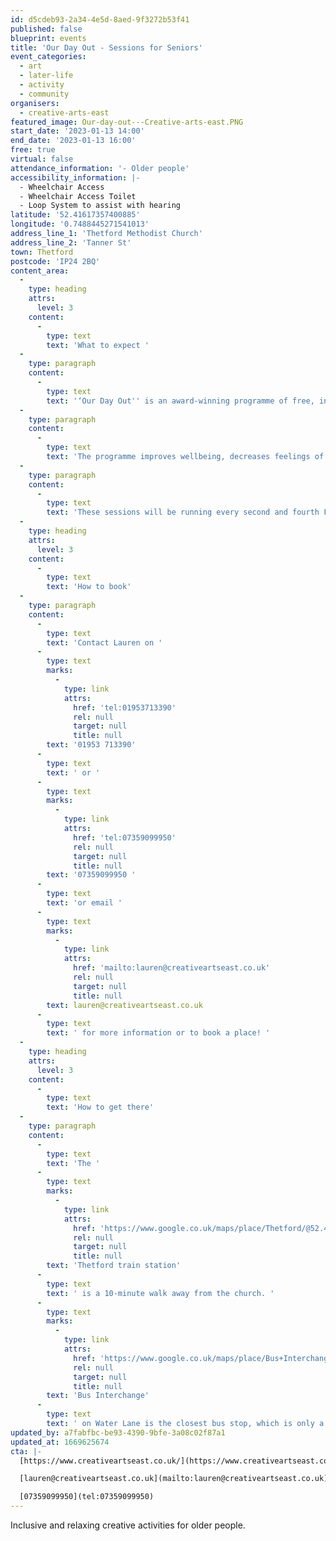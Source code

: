 ```yaml
---
id: d5cdeb93-2a34-4e5d-8aed-9f3272b53f41
published: false
blueprint: events
title: 'Our Day Out - Sessions for Seniors'
event_categories:
  - art
  - later-life
  - activity
  - community
organisers:
  - creative-arts-east
featured_image: Our-day-out---Creative-arts-east.PNG
start_date: '2023-01-13 14:00'
end_date: '2023-01-13 16:00'
free: true
virtual: false
attendance_information: '- Older people'
accessibility_information: |-
  - Wheelchair Access
  - Wheelchair Access Toilet
  - Loop System to assist with hearing
latitude: '52.41617357400885'
longitude: '0.7488445271541013'
address_line_1: 'Thetford Methodist Church'
address_line_2: 'Tanner St'
town: Thetford
postcode: 'IP24 2BQ'
content_area:
  -
    type: heading
    attrs:
      level: 3
    content:
      -
        type: text
        text: 'What to expect '
  -
    type: paragraph
    content:
      -
        type: text
        text: '‘Our Day Out'' is an award-winning programme of free, inclusive, high-quality creative workshops for older people that take place in a few locations, Thetford being one of them.'
  -
    type: paragraph
    content:
      -
        type: text
        text: 'The programme improves wellbeing, decreases feelings of isolation and loneliness, and creates new social connections by bringing people together. The sessions are open to all older people, including carers, those living with dementia or other long-term health conditions, and those who may feel lonely or isolated.'
  -
    type: paragraph
    content:
      -
        type: text
        text: 'These sessions will be running every second and fourth Friday of the month, unless otherwise stated.'
  -
    type: heading
    attrs:
      level: 3
    content:
      -
        type: text
        text: 'How to book'
  -
    type: paragraph
    content:
      -
        type: text
        text: 'Contact Lauren on '
      -
        type: text
        marks:
          -
            type: link
            attrs:
              href: 'tel:01953713390'
              rel: null
              target: null
              title: null
        text: '01953 713390'
      -
        type: text
        text: ' or '
      -
        type: text
        marks:
          -
            type: link
            attrs:
              href: 'tel:07359099950'
              rel: null
              target: null
              title: null
        text: '07359099950 '
      -
        type: text
        text: 'or email '
      -
        type: text
        marks:
          -
            type: link
            attrs:
              href: 'mailto:lauren@creativeartseast.co.uk'
              rel: null
              target: null
              title: null
        text: lauren@creativeartseast.co.uk
      -
        type: text
        text: ' for more information or to book a place! '
  -
    type: heading
    attrs:
      level: 3
    content:
      -
        type: text
        text: 'How to get there'
  -
    type: paragraph
    content:
      -
        type: text
        text: 'The '
      -
        type: text
        marks:
          -
            type: link
            attrs:
              href: 'https://www.google.co.uk/maps/place/Thetford/@52.4190296,0.7433181,17z/data=!3m1!4b1!4m5!3m4!1s0x47d834ed8bf4d6df:0x655fbb89d6a1b149!8m2!3d52.419009!4d0.7455028'
              rel: null
              target: null
              title: null
        text: 'Thetford train station'
      -
        type: text
        text: ' is a 10-minute walk away from the church. '
      -
        type: text
        marks:
          -
            type: link
            attrs:
              href: 'https://www.google.co.uk/maps/place/Bus+Interchange,+Minstergate,+Thetford/@52.4159182,0.7410516,17z/data=!3m1!4b1!4m5!3m4!1s0x47d835384aac837b:0xb2b147592ba9aa9!8m2!3d52.4159122!4d0.7455545'
              rel: null
              target: null
              title: null
        text: 'Bus Interchange'
      -
        type: text
        text: ' on Water Lane is the closest bus stop, which is only a 5-minute walk. '
updated_by: a7fabfbc-be93-4390-9bfe-3a08c02f87a1
updated_at: 1669625674
cta: |-
  [https://www.creativeartseast.co.uk/](https://www.creativeartseast.co.uk/)

  [lauren@creativeartseast.co.uk](mailto:lauren@creativeartseast.co.uk)

  [07359099950](tel:07359099950)
---
```

Inclusive and relaxing creative activities for older people.